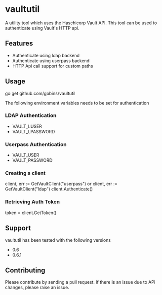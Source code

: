 # vaultutil
A utility tool which uses the Haschicorp Vault API.
This tool can be used to authenticate using Vault's HTTP api.

## Features
* Authenticate using ldap backend
* Authenticate using userpass backend
* HTTP Api call support for custom paths


## Usage
go get github.com/gobins/vaultutil

The following environment variables needs to be set for authentication
### LDAP Authentication
* VAULT_LUSER
* VAULT_LPASSWORD

### Userpass Authentication
* VAULT_USER
* VAULT_PASSWORD


### Creating a client
client, err := GetVaultClient("userpass")
or
client, err := GetVaultClient("ldap")
client.Authenticate()

### Retrieving Auth Token
token = client.GetToken()

## Support
vaultutil has been tested with the following versions
* 0.6
* 0.6.1


## Contributing
Please contribute by sending a pull request.
If there is an issue due to API changes, please raise an issue.
